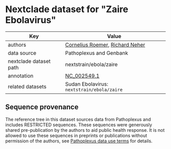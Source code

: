 # Nextclade dataset for "Zaire Ebolavirus"

| Key                    | Value                                                                           |
| ---------------------- | ------------------------------------------------------------------------------- |
| authors                | [Cornelius Roemer](https://neherlab.org), [Richard Neher](https://neherlab.org) |
| data source            | Pathoplexus and Genbank                                                                         |
| nextclade dataset path | nextstrain/ebola/zaire                                                          |
| annotation             | [NC_002549.1](https://www.ncbi.nlm.nih.gov/nuccore/NC_002549)                   |
| related datasets       | Sudan Ebolavirus: `nextstrain/ebola/zaire`                                      |



## Sequence provenance

The reference tree in this dataset sources data from Pathoplexus and includes RESTRICTED sequences.
These sequences were generously shared pre-publication by the authors to aid public health response.
It is not allowed to use these sequences in preprints or publications without permission of the authors, see [Pathoplexus data use terms](https://pathoplexus.org/about/terms-of-use/data-use-terms) for details.


